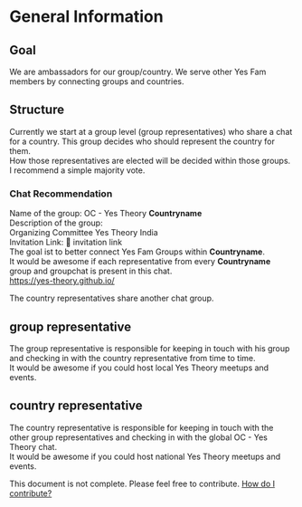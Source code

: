 # General Information
## Goal
We are ambassadors for our group/country. We serve other Yes Fam members by connecting groups and countries.  
## Structure
Currently we start at a group level (group representatives) who share a chat for a country. This group decides who should represent the country for them.  
How those representatives are elected will be decided within those groups. I recommend a simple majority vote.
  
### Chat Recommendation
Name of the group: OC - Yes Theory **Countryname**  
Description of the group:  
Organizing Committee Yes Theory India  
Invitation Link: 📲 invitation link  
The goal ist to better connect Yes Fam Groups within **Countryname**.  
It would be awesome if each representative from every **Countryname** group and groupchat is present in this chat.  
https://yes-theory.github.io/  
  
The country representatives share another chat group.  

## group representative
The group representative is responsible for keeping in touch with his group and checking in with the country representative from time to time.  
It would be awesome if you could host local Yes Theory meetups and events.  
## country representative
The country representative is responsible for keeping in touch with the other group representatives and checking in with the global OC - Yes Theory chat.  
It would be awesome if you could host national Yes Theory meetups and events.  

This document is not complete. Please feel free to contribute. [How do I contribute?](https://github.com/Yes-Theory/yes-theory.github.io)